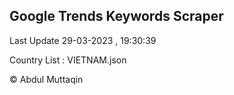 

## Google Trends Keywords Scraper 
 
Last Update 29-03-2023 , 19:30:39

Country List :
VIETNAM.json



© Abdul Muttaqin 
